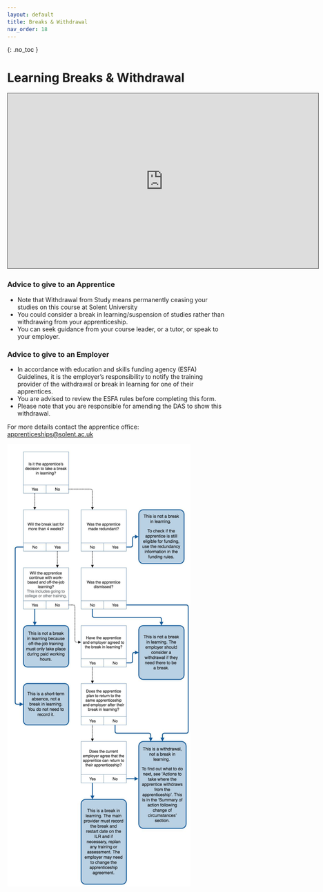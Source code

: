 ```yaml
---
layout: default
title: Breaks & Withdrawal
nav_order: 18
---
```


{: .no_toc }

# Learning Breaks & Withdrawal

<iframe src="https://solent.cloud.panopto.eu/Panopto/Pages/Embed.aspx?id=c3c0677e-d2e5-4dbc-b893-adc500bd3a86&autoplay=false&offerviewer=true&showtitle=true&showbrand=true&captions=true&interactivity=all" height="405" width="720" style="border: 1px solid #464646;" allowfullscreen allow="autoplay"></iframe>

### Advice to give to an Apprentice

* Note that Withdrawal from Study means permanently ceasing your studies on this course at Solent University
* You could consider a break in learning/suspension of studies rather than withdrawing from your apprenticeship.
* You can seek guidance from your course leader, or a tutor, or speak to your employer.

### Advice to give to an Employer

* In accordance with education and skills funding agency (ESFA) Guidelines, it is the employer’s responsibility to notify the training provider of the withdrawal or break in learning for one of their apprentices.
* You are advised to review the ESFA rules before completing this form.
* Please note that you are responsible for amending the DAS to show this withdrawal.


For more details contact the apprentice office: apprenticeships@solent.ac.uk


![](./images/Withdrawal.png)

 


